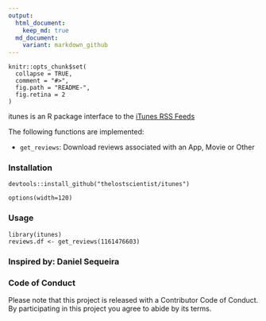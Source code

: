 ```yaml
---
output:
  html_document:
    keep_md: true
  md_document:
    variant: markdown_github
---
```


<!-- README.md is generated from README.Rmd. Please edit that file -->

```{r, echo = FALSE}
knitr::opts_chunk$set(
  collapse = TRUE,
  comment = "#>",
  fig.path = "README-",
  fig.retina = 2
)
```


itunes is an R package interface to the [iTunes RSS Feeds](http://www.apple.com/rss/)

The following functions are implemented:

- `get_reviews`: Download reviews associated with an App, Movie or Other

### Installation

```{r eval=FALSE}
devtools::install_github("thelostscientist/itunes")
```
```{r echo=FALSE, message=FALSE, warning=FALSE, error=FALSE}
options(width=120)
```
### Usage

```{r eval=FALSE}
library(itunes)
reviews.df <- get_reviews(1161476603)
```


### Inspired by: Daniel Sequeira

### Code of Conduct

Please note that this project is released with a Contributor Code of Conduct. By participating in this project you agree to abide by its terms.
